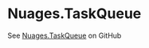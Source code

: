 # Nuages.TaskQueue

See [Nuages.TaskQueue](https://github.com/nuages-io/nuages-taskqueue/tree/main/TaskQueue) on GitHub
